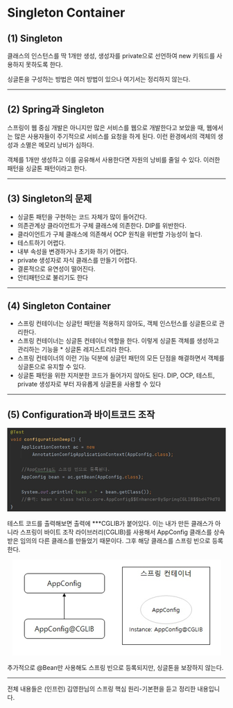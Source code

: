# Singleton Container

## (1) Singleton
클래스의 인스턴스를 딱 1개만 생성, 생성자를 private으로 선언하여 new 키워드를 사용하지 못하도록 한다. 

싱글톤을 구성하는 방법은 여러 방법이 있으나 여기서는 정리하지 않는다.

---

## (2) Spring과 Singleton
스프링이 웹 중심 개발은 아니지만 많은 서비스를 웹으로 개발한다고 보았을 때, 웹에서는 많은 사용자들이 주기적으로 서비스를 요청을 하게 된다. 이런 환경에서의 객체의 생성과 소멸은 메모리 낭비가 심하다.

객체를 1개만 생성하고 이를 공유해서 사용한다면 자원의 낭비를 줄일 수 있다. 이러한 패턴을 싱글톤 패턴이라고 한다.

---

## (3) Singleton의 문제
* 싱글톤 패턴을 구현하는 코드 자체가 많이 들어간다.
* 의존관계상 클라이언트가 구체 클래스에 의존한다. DIP를 위반한다.
* 클라이언트가 구체 클래스에 의존해서 OCP 원칙을 위반할 가능성이 높다.
* 테스트하기 어렵다.
* 내부 속성을 변경하거나 초기화 하기 어렵다.
* private 생성자로 자식 클래스를 만들기 어렵다.
* 결론적으로 유연성이 떨어진다.
* 안티패턴으로 불리기도 한다

---

## (4) Singleton Container

* 스프링 컨테이너는 싱글턴 패턴을 적용하지 않아도, 객체 인스턴스를 싱글톤으로 관리한다.
* 스프링 컨테이너는 싱글톤 컨테이너 역할을 한다. 이렇게 싱글톤 객체를 생성하고 관리하는 기능을 * 싱글톤 레지스트리라 한다.
* 스프링 컨테이너의 이런 기능 덕분에 싱글턴 패턴의 모든 단점을 해결하면서 객체를 싱글톤으로 유지할 수 있다.
* 싱글톤 패턴을 위한 지저분한 코드가 들어가지 않아도 된다.
DIP, OCP, 테스트, private 생성자로 부터 자유롭게 싱글톤을 사용할 수 있다

---

## (5) Configuration과 바이트코드 조작

<center>

![Bytecode](./image/SingletonTest.jpg)

</center>


테스트 코드를 출력해보면 출력에 ***CGLIB가 붙어있다. 이는 내가 만든 클래스가 아니라 스프링이 바이트 조작 라이브러리(CGLIB)를 사용해서 AppConfig 클래스를 상속 받은 임의의 다른 클래스를 만들었기 때문이다. 그후 해당 클래스를 스프링 빈으로 등록한다.


<center>

![Bytecode](./image/Configuration_Bytecode.jpg)

</center>

추가적으로 @Bean만 사용해도 스프링 빈으로 등록되지만, 싱글톤을 보장하지 않는다.

---

전체 내용들은 (인프런) 김영한님의 스프링 핵심 원리-기본편을 듣고 정리한 내용입니다.